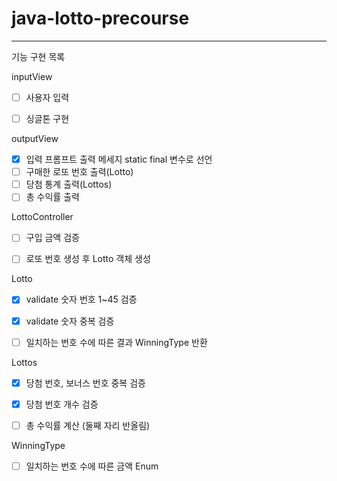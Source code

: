 # java-lotto-precourse
---
기능 구현 목록

inputView
- [ ] 사용자 입력
- [ ] 싱글톤 구현


outputView
- [x] 입력 프롬프트 출력 메세지 static final 변수로 선언
- [ ] 구매한 로또 번호 출력(Lotto)
- [ ] 당첨 통계 출력(Lottos)
- [ ] 총 수익률 출력

LottoController
- [ ] 구입 금액 검증
- [ ] 로또 번호 생성 후 Lotto 객체 생성


Lotto
- [x] validate 숫자 번호 1~45 검증
- [x] validate 숫자 중복 검증
- [ ] 일치하는 번호 수에 따른 결과 WinningType 반환


Lottos
- [x] 당첨 번호, 보너스 번호 중복 검증
- [x] 당첨 번호 개수 검증
- [ ] 총 수익률 계산 (둘째 자리 반올림)


WinningType
- [ ] 일치하는 번호 수에 따른 금액 Enum
